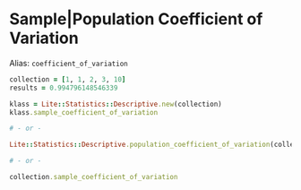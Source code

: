 # Sample|Population Coefficient of Variation

Alias: `coefficient_of_variation`

```ruby
collection = [1, 1, 2, 3, 10]
results = 0.994796148546339

klass = Lite::Statistics::Descriptive.new(collection)
klass.sample_coefficient_of_variation

# - or -

Lite::Statistics::Descriptive.population_coefficient_of_variation(collection)

# - or -

collection.sample_coefficient_of_variation
```
